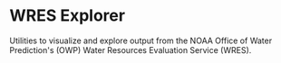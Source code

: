 # WRES Explorer
Utilities to visualize and explore output from the NOAA Office of Water Prediction's (OWP) Water Resources Evaluation Service (WRES).
